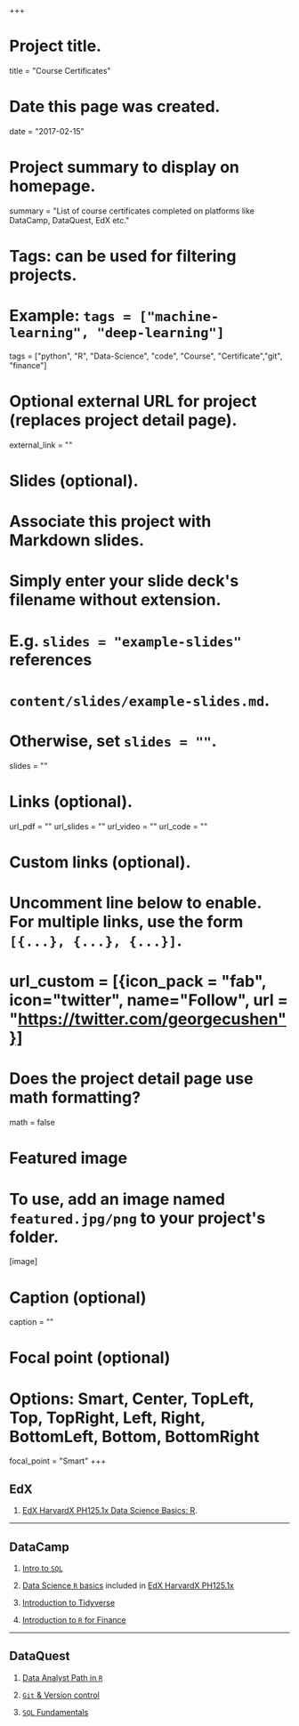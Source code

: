+++
# Project title.
title = "Course Certificates"

# Date this page was created.
date = "2017-02-15"

# Project summary to display on homepage.
summary = "List of course certificates completed on platforms like DataCamp, DataQuest, EdX etc."

# Tags: can be used for filtering projects.
# Example: `tags = ["machine-learning", "deep-learning"]`
tags = ["python", "R", "Data-Science", "code", "Course", "Certificate","git", "finance"]

# Optional external URL for project (replaces project detail page).
external_link = ""


# Slides (optional).
#   Associate this project with Markdown slides.
#   Simply enter your slide deck's filename without extension.
#   E.g. `slides = "example-slides"` references
#   `content/slides/example-slides.md`.
#   Otherwise, set `slides = ""`.
slides = ""


# Links (optional).
url_pdf = ""
url_slides = ""
url_video = ""
url_code = ""


# Custom links (optional).
#   Uncomment line below to enable. For multiple links, use the form `[{...}, {...}, {...}]`.
# url_custom = [{icon_pack = "fab", icon="twitter", name="Follow", url = "https://twitter.com/georgecushen"}]


# Does the project detail page use math formatting?
math = false

# Featured image
# To use, add an image named `featured.jpg/png` to your project's folder.
[image]
  # Caption (optional)
  caption = ""

  # Focal point (optional)
  # Options: Smart, Center, TopLeft, Top, TopRight, Left, Right, BottomLeft, Bottom, BottomRight
  focal_point = "Smart"
+++

## EdX
1. [EdX HarvardX PH125.1x Data Science Basics: R](https://courses.edx.org/certificates/0d3a83463cdb49c8aca2aa11ab9bd850).

----

## DataCamp

1. [Intro to `SQL`](/files/Certificate-datacamp-intro-to-sql.pdf)

2. [Data Science `R` basics](/files/Certificate-datacamp-R-basics.pdf)  included in [EdX HarvardX PH125.1x](/project/course-edx-harvard-r)

3. [Introduction to Tidyverse](/files/Certificate-datacamp-tidyverse-introduction.pdf)

4. [Introduction to `R` for Finance](/files/Certificate-datacamp-R-introduction-finance.pdf)

----

## DataQuest

1. [Data Analyst Path in `R`](https://www.dataquest.io/view_cert/8GGK4Q8UR961241PKFLI)

2. [`Git` & Version control](https://www.dataquest.io/view_cert/Q7WM9PIQA7JRJFMMAZUD/)

3. [`SQL` Fundamentals](https://www.dataquest.io/view_cert/M6S5ITVA6FC6BDR650WG/)
